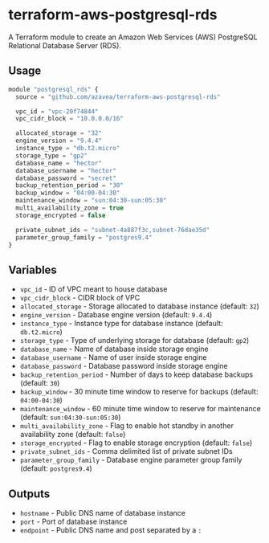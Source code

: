 # terraform-aws-postgresql-rds

A Terraform module to create an Amazon Web Services (AWS) PostgreSQL Relational Database Server (RDS).

## Usage

```javascript
module "postgresql_rds" {
  source = "github.com/azavea/terraform-aws-postgresql-rds"

  vpc_id = "vpc-20f74844"
  vpc_cidr_block = "10.0.0.0/16"

  allocated_storage = "32"
  engine_version = "9.4.4"
  instance_type = "db.t2.micro"
  storage_type = "gp2"
  database_name = "hector"
  database_username = "hector"
  database_password = "secret"
  backup_retention_period = "30"
  backup_window = "04:00-04:30"
  maintenance_window = "sun:04:30-sun:05:30"
  multi_availability_zone = true
  storage_encrypted = false

  private_subnet_ids = "subnet-4a887f3c,subnet-76dae35d"
  parameter_group_family = "postgres9.4"
}
```

## Variables

- `vpc_id` - ID of VPC meant to house database
- `vpc_cidr_block` - CIDR block of VPC
- `allocated_storage` - Storage allocated to database instance (default: `32`)
- `engine_version` - Database engine version (default: `9.4.4`)
- `instance_type` - Instance type for database instance (default: `db.t2.micro`)
- `storage_type` - Type of underlying storage for database (default: `gp2`)
- `database_name` - Name of database inside storage engine
- `database_username` - Name of user inside storage engine
- `database_password` - Database password inside storage engine
- `backup_retention_period` - Number of days to keep database backups (default:
  `30`)
- `backup_window` - 30 minute time window to reserve for backups (default:
  `04:00-04:30`)
- `maintenance_window` - 60 minute time window to reserve for maintenance
  (default: `sun:04:30-sun:05:30`)
- `multi_availability_zone` - Flag to enable hot standby in another availability
  zone (default: `false`)
- `storage_encrypted` - Flag to enable storage encryption (default: `false`)
- `private_subnet_ids` - Comma delimited list of private subnet IDs
- `parameter_group_family` - Database engine parameter group family (default:
  `postgres9.4`)

## Outputs

- `hostname` - Public DNS name of database instance
- `port` - Port of database instance
- `endpoint` - Public DNS name and post separated by a `:`
